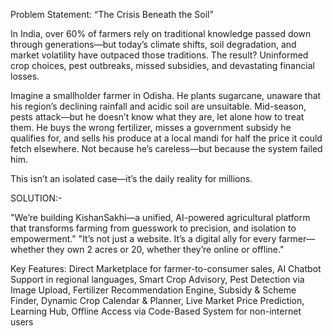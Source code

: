 Problem Statement: “The Crisis Beneath the Soil”

In India, over 60% of farmers rely on traditional knowledge passed down through generations—but today’s climate shifts, soil degradation, and market volatility have outpaced those traditions. The result? Uninformed crop choices, pest outbreaks, missed subsidies, and devastating financial losses.

Imagine a smallholder farmer in Odisha. He plants sugarcane, unaware that his region’s declining rainfall and acidic soil are unsuitable. Mid-season, pests attack—but he doesn’t know what they are, let alone how to treat them. He buys the wrong fertilizer, misses a government subsidy he qualifies for, and sells his produce at a local mandi for half the price it could fetch elsewhere. Not because he’s careless—but because the system failed him.

This isn’t an isolated case—it’s the daily reality for millions.

SOLUTION:-

"We’re building KishanSakhi—a unified, AI-powered agricultural platform that transforms farming from guesswork to precision, and isolation to empowerment."
"It’s not just a website. It’s a digital ally for every farmer—whether they own 2 acres or 20, whether they’re online or offline."

Key Features:
Direct Marketplace for farmer-to-consumer sales,
AI Chatbot Support in regional languages,
Smart Crop Advisory,
Pest Detection via Image Upload,
Fertilizer Recommendation Engine,
Subsidy & Scheme Finder,
Dynamic Crop Calendar & Planner,
Live Market Price Prediction,
Learning Hub,
Offline Access via Code-Based System for non-internet users
